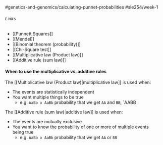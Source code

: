#genetics-and-genomics/calculating-punnet-probabilities #sle254/week-1
###### Links
- [[Punnett Squares]]
- [[Mendel]]
- [[Binomial theorem (probability)]]
- [[Chi-Square test]]
- [[Multiplicative law (Product law)]]
- [[Additive rule (sum law)]]

#### When to use the multiplicative vs. additive rules
The [[Multiplicative law (Product law)|multiplicative law]] is used when:
- The events are statistically independent
- You want multiple things to be true 
	- e.g. `AaBb x AaBb` probability that we get `AA` and `BB`, `AABB

The [[Additive rule (sum law)|additive law]] is used when:
- The events are mutually exclusive 
- You want to know the probability of one or more of multiple events being true
	- e.g. `AaBb x AaBb` probability that we get `AA` or `BB`
